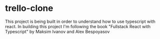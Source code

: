 # trello-clone
This project is being built in order to understand how to use typescript with react. In building this project I'm following the book "Fullstack React with Typescript" by Maksim Ivanov and Alex Bespoyasov
